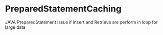 # PreparedStatementCaching
JAVA PreparedStatement issue if Insert and Retrieve are perform in loop for large data

